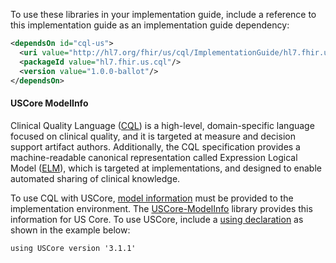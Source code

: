 To use these libraries in your implementation guide, include a reference to this implementation guide as an implementation guide dependency:

```xml
<dependsOn id="cql-us">
  <uri value="http://hl7.org/fhir/us/cql/ImplementationGuide/hl7.fhir.us.cql"/>
  <packageId value="hl7.fhir.us.cql"/>
  <version value="1.0.0-ballot"/>
</dependsOn>
```

#### USCore ModelInfo

Clinical Quality Language (<a href="http://cql.hl7.org">CQL</a>) is a high-level, domain-specific language focused on clinical quality, and it is targeted at measure and decision support artifact authors. Additionally, the CQL specification provides a machine-readable canonical representation called Expression Logical Model (<a href="https://cql.hl7.org/04-logicalspecification.html">ELM</a>), which is targeted at implementations, and designed to enable automated sharing of clinical knowledge.

To use CQL with USCore, <a href="https://cql.hl7.org/07-physicalrepresentation.html#data-model-references">model information</a> must be provided to the implementation environment. The <a href="Library-USCore-ModelInfo.html">USCore-ModelInfo</a> library provides this information for US Core. To use USCore, include a <a href="https://cql.hl7.org/02-authorsguide.html#data-models">using declaration</a> as shown in the example below:

```cql
using USCore version '3.1.1'
```

